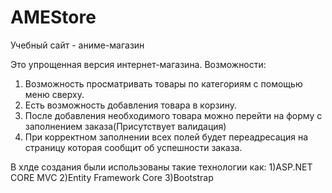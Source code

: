 # AMEStore
Учебный сайт - аниме-магазин

Это упрощенная версия интернет-магазина.
Возможности:
1) Возможность просматривать товары по категориям с помощью меню сверху.
2) Есть возможность добавления товара в корзину.
3) После добавления необходимого товара можно перейти на форму с заполнением заказа(Присутствует валидация)
4) При корректном заполнении всех полей будет переадресация на страницу которая сообщит об успешности заказа.

В хлде создания были использованы такие технологии как:
1)ASP.NET CORE MVC 
2)Entity Framework Core
3)Bootstrap
